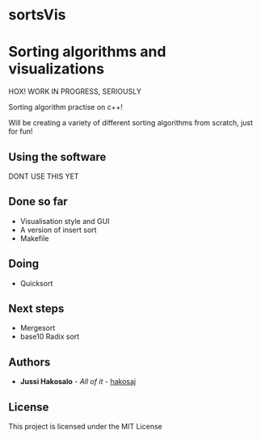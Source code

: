 # sortsVis


# Sorting algorithms and visualizations

HOX! WORK IN PROGRESS, SERIOUSLY


Sorting algorithm practise on c++!


Will be creating a variety of different sorting algorithms from scratch, just for fun!


## Using the software

DONT USE THIS YET

## Done so far
  - Visualisation style and GUI
  - A version of insert sort
  - Makefile

## Doing
  - Quicksort

## Next steps
  - Mergesort
  - base10 Radix sort

## Authors

* **Jussi Hakosalo** - *All of it* - [hakosaj](https://github.com/hakosaj)

## License

This project is licensed under the MIT License 
